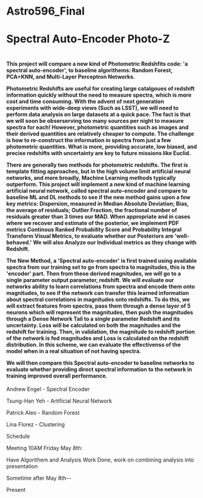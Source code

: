 # Astro596_Final

<h1>Spectral Auto-Encoder Photo-Z<h1>

<h4><p>This project will compare a new kind of Photometric Redshfits code: 'a spectral auto-encoder', to baseline algorithems: Random Forest, PCA+KNN, and Multi-Layer Perceptron Networks.</p>

<p>Photometric Redshifts are useful for creating large catalgoues of redshift information quickly without the need to measure spectra, which is more cost and time consuming. With the advent of next generation experiments with wide-deep views (Such as LSST), we will need to perform data analysis on large datasets at a quick pace. The fact is that we will soon be obserserving too many sources per night to measure spectra for each! However, photometric quantities such as images and their derived quantities are relatively cheaper to compute. The challenge is how to re-construct the information in spectra from just a few photometric quantities. What is more, providing accurate, low biased, and precise redshifts with uncertainty are key to future missions like Euclid.</p>

<p>There are generally two methods for photometric redshifts. The first is template fitting approaches, but in the high volume limit artificial neural networks, and more broadly, Machine Learning methods typically outperform. This project will implement a new kind of machine learning artificial neural network, called spectral auto-encoder and compare to baseline ML and DL methods to see if the new method gains upon a few key metrics: Dispersion, measured in Median Absolute Deviation; Bias, the average of residuals; Outlier Fraction, the fractional number of residuals greater than 3 times our MAD. When appropriate and in cases where we recover and estimate of the posterior, we implement PDF metrics Continous Ranked Probability Score and Probability Integral Transform Visual Metrics, to evaluate whether our Posteriors are 'well-behaved.' We will also Analyze our Individual metrics as they change with Redshift.</p>

<p>The New Method, a 'Spectral auto-encoder' is first trained using available spectra from our training set to go from spectra to magnitudes, this is the 'encoder' part. Then from these derived magnitudes, we will go to a single parameter output parameter, redshift. We will evaluate our networks ability to learn correlations from spectra and encode them onto magnitudes, to see if the network can transfer this learned information about spectral correlations in magnitudes onto redshifts. To do this, we will extract features from spectra, pass them through a dense layer of 5 neurons which will represent the magnitudes, then push the magnitudes through a Dense Network Tail to a single parameter Redshift and its uncertainty. Loss will be calculated on both the magnitudes and the redshift for training. Then, in validation, the magnitude to redshift portion of the network is fed magnitudes and Loss is calculated on the redshift distribution. In this scheme, we can evaluate the effectivenss of the model when in a real situation of not having spectra.</p>

<p>We will then compare this Spectral auto-encoder to baseline networks to evaluate whether providing direct spectral information to the network in training improved overall performance.</p></h4>

<p>Andrew Engel  - Spectral Encoder</p>
<p>Tsung-Han Yeh - Artificial Neural Network</p>
<p>Patrick Aleo  - Random Forest</p>
<p>Lina Florez   - Clustering</p>

<p>Schedule</p>
<p>Meeting 10AM Friday May 8th:</p>
<p>Have Algorithem and Analysis Work Done, work on combining analysis into presentation</p>

<p>Sometime after May 8th--</p>
<p>Present</p>

